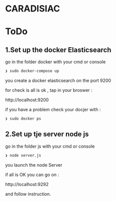 # CARADISIAC

# ToDo

## 1.Set up the docker Elasticsearch
go in the folder docker with your cmd or console
```sh
❯ sudo docker-compose up
```
you create a docker elasticsearch on the port 9200

for check is all is ok , tap in your broswer :


http://localhost:9200

if you have a problem check your docjer with :
```sh
❯ sudo docker ps
```

## 2.Set up tje server node js
go in the folder js with your cmd or console
```sh
❯ node server.js
```
you launch the node Server

if all is OK you can go on :

http://localhost:9292

and follow instruction.
